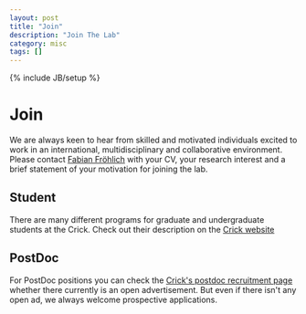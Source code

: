 ```yaml
---
layout: post
title: "Join"
description: "Join The Lab"
category: misc
tags: []
---
```

{% include JB/setup %}

<a name="join"></a>

# Join

We are always keen to hear from skilled and motivated individuals excited to work in an international, multidisciplinary and collaborative environment. Please contact [Fabian Fröhlich] with your CV, your research interest and a brief statement of your motivation for joining the lab.

## Student

There are many different programs for graduate and undergraduate students at the Crick. Check out their description on the [Crick website]

## PostDoc

For PostDoc positions you can check the [Crick's postdoc recruitment page] whether there currently is an open advertisement. But even if there isn't any open ad, we always welcome prospective applications.

[Fabian Fröhlich]: mailto:fabian_froehlich@hms.harvard.edu
[Crick website]: https://www.crick.ac.uk/careers-study/students
[Crick's postdoc recruitment page]: https://www.crick.ac.uk/careers-study/postdocs/postdoc-recruitment

